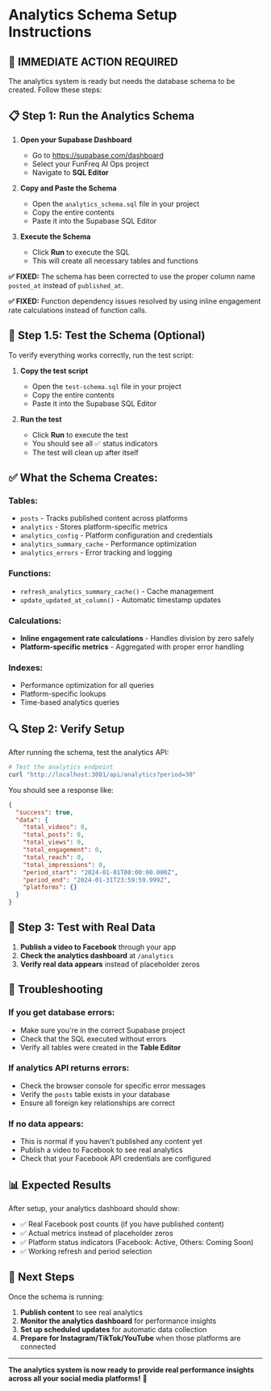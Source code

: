 # Analytics Schema Setup Instructions

## 🚨 **IMMEDIATE ACTION REQUIRED**

The analytics system is ready but needs the database schema to be created. Follow these steps:

## 📋 **Step 1: Run the Analytics Schema**

1. **Open your Supabase Dashboard**
   - Go to https://supabase.com/dashboard
   - Select your FunFreq AI Ops project
   - Navigate to **SQL Editor**

2. **Copy and Paste the Schema**
   - Open the `analytics_schema.sql` file in your project
   - Copy the entire contents
   - Paste it into the Supabase SQL Editor

3. **Execute the Schema**
   - Click **Run** to execute the SQL
   - This will create all necessary tables and functions

**✅ FIXED:** The schema has been corrected to use the proper column name `posted_at` instead of `published_at`.

**✅ FIXED:** Function dependency issues resolved by using inline engagement rate calculations instead of function calls.

## 🧪 **Step 1.5: Test the Schema (Optional)**

To verify everything works correctly, run the test script:

1. **Copy the test script**
   - Open the `test-schema.sql` file in your project
   - Copy the entire contents
   - Paste it into the Supabase SQL Editor

2. **Run the test**
   - Click **Run** to execute the test
   - You should see all ✅ status indicators
   - The test will clean up after itself

## ✅ **What the Schema Creates:**

### Tables:
- `posts` - Tracks published content across platforms
- `analytics` - Stores platform-specific metrics
- `analytics_config` - Platform configuration and credentials
- `analytics_summary_cache` - Performance optimization
- `analytics_errors` - Error tracking and logging

### Functions:
- `refresh_analytics_summary_cache()` - Cache management
- `update_updated_at_column()` - Automatic timestamp updates

### Calculations:
- **Inline engagement rate calculations** - Handles division by zero safely
- **Platform-specific metrics** - Aggregated with proper error handling

### Indexes:
- Performance optimization for all queries
- Platform-specific lookups
- Time-based analytics queries

## 🔍 **Step 2: Verify Setup**

After running the schema, test the analytics API:

```bash
# Test the analytics endpoint
curl "http://localhost:3001/api/analytics?period=30"
```

You should see a response like:
```json
{
  "success": true,
  "data": {
    "total_videos": 0,
    "total_posts": 0,
    "total_views": 0,
    "total_engagement": 0,
    "total_reach": 0,
    "total_impressions": 0,
    "period_start": "2024-01-01T00:00:00.000Z",
    "period_end": "2024-01-31T23:59:59.999Z",
    "platforms": {}
  }
}
```

## 🎯 **Step 3: Test with Real Data**

1. **Publish a video to Facebook** through your app
2. **Check the analytics dashboard** at `/analytics`
3. **Verify real data appears** instead of placeholder zeros

## 🚧 **Troubleshooting**

### If you get database errors:
- Make sure you're in the correct Supabase project
- Check that the SQL executed without errors
- Verify all tables were created in the **Table Editor**

### If analytics API returns errors:
- Check the browser console for specific error messages
- Verify the `posts` table exists in your database
- Ensure all foreign key relationships are correct

### If no data appears:
- This is normal if you haven't published any content yet
- Publish a video to Facebook to see real analytics
- Check that your Facebook API credentials are configured

## 📊 **Expected Results**

After setup, your analytics dashboard should show:
- ✅ Real Facebook post counts (if you have published content)
- ✅ Actual metrics instead of placeholder zeros
- ✅ Platform status indicators (Facebook: Active, Others: Coming Soon)
- ✅ Working refresh and period selection

## 🔄 **Next Steps**

Once the schema is running:
1. **Publish content** to see real analytics
2. **Monitor the analytics dashboard** for performance insights
3. **Set up scheduled updates** for automatic data collection
4. **Prepare for Instagram/TikTok/YouTube** when those platforms are connected

---

**The analytics system is now ready to provide real performance insights across all your social media platforms!** 🚀 
